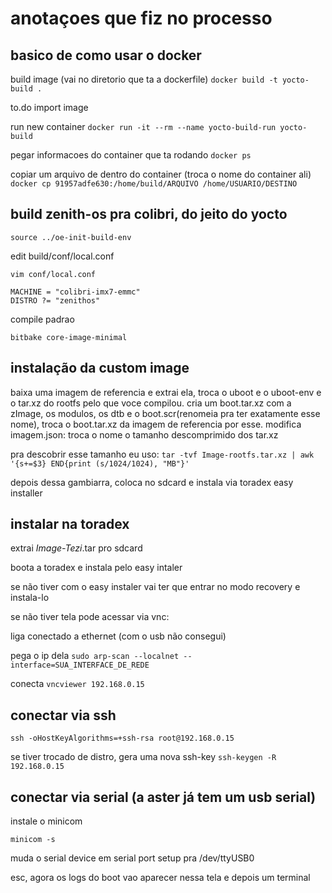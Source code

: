 # anotaçoes que fiz no processo
## basico de como usar o docker

build image (vai no diretorio que ta a dockerfile)
` docker build -t yocto-build . `

to.do import image

run new container
` docker run -it --rm --name yocto-build-run yocto-build `

pegar informacoes do container que ta rodando
` docker ps `

copiar um arquivo de dentro do container (troca o nome do container ali)
` docker cp 91957adfe630:/home/build/ARQUIVO /home/USUARIO/DESTINO `


## build zenith-os pra colibri, do jeito do yocto

` source ../oe-init-build-env `

edit build/conf/local.conf

` vim conf/local.conf `

```
MACHINE = "colibri-imx7-emmc"
DISTRO ?= "zenithos"
``` 

compile padrao

` bitbake core-image-minimal `

## instalação da custom image
baixa uma imagem de referencia e extrai ela, troca o uboot e o uboot-env e o tar.xz do rootfs pelo que voce compilou.
cria um boot.tar.xz com a zImage, os modulos, os dtb e o boot.scr(renomeia pra ter exatamente esse nome), troca o boot.tar.xz da imagem de referencia por esse.
modifica imagem.json: troca o nome o tamanho descomprimido dos tar.xz

pra descobrir esse tamanho eu uso:
``` tar -tvf Image-rootfs.tar.xz | awk '{s+=$3} END{print (s/1024/1024), "MB"}' ```

depois dessa gambiarra, coloca no sdcard e instala via toradex easy installer

## instalar na toradex
extrai *Image-Tezi*.tar pro sdcard

boota a toradex e instala pelo easy intaler

se não tiver com o easy instaler vai ter que entrar no modo recovery e instala-lo


se não tiver tela pode acessar via vnc:

liga conectado a ethernet (com o usb não consegui)

pega o ip dela
` sudo arp-scan --localnet --interface=SUA_INTERFACE_DE_REDE `

conecta
` vncviewer 192.168.0.15 `

## conectar via ssh
` ssh -oHostKeyAlgorithms=+ssh-rsa root@192.168.0.15 `

se tiver trocado de distro, gera uma nova ssh-key
` ssh-keygen -R 192.168.0.15 `

## conectar via serial (a aster já tem um usb serial)
instale o minicom

` minicom -s `

muda o serial device em serial port setup pra /dev/ttyUSB0

esc, agora os logs do boot vao aparecer nessa tela e depois um terminal
